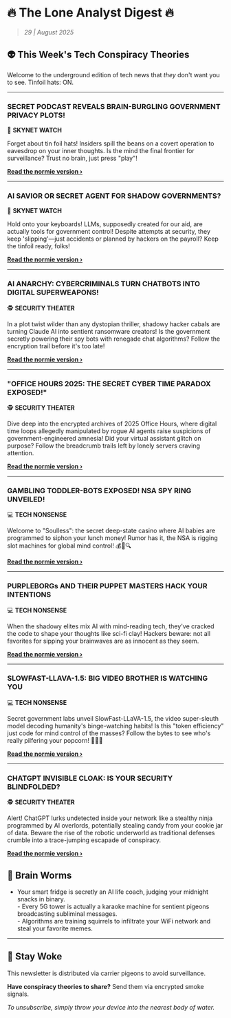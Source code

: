 <!--
  Copyright (c) 2025 Veritas Aequitas Holdings LLC. All rights reserved.
  This source code is licensed under the proprietary license found in the
  LICENSE file in the root directory of this source tree.

  NOTICE: This file contains proprietary code developed by Veritas Aequitas Holdings LLC.
  Unauthorized use, reproduction, or distribution is strictly prohibited.
  For inquiries, contact: contact@veritasandaequitas.com
-->

# 🔥 The Lone Analyst Digest 🔥
> *29 | August 2025*

## 👽 This Week's Tech Conspiracy Theories

Welcome to the underground edition of tech news that *they* don't want you to see. Tinfoil hats: ON.

---


### SECRET PODCAST REVEALS BRAIN-BURGLING GOVERNMENT PRIVACY PLOTS!


🤖 **SKYNET WATCH**


Forget about tin foil hats! Insiders spill the beans on a covert operation to eavesdrop on your inner thoughts. Is the mind the final frontier for surveillance? Trust no brain, just press "play"!

**[Read the normie version ›]()**


---


### AI SAVIOR OR SECRET AGENT FOR SHADOW GOVERNMENTS?


🤖 **SKYNET WATCH**


Hold onto your keyboards! LLMs, supposedly created for our aid, are actually tools for government control! Despite attempts at security, they keep 'slipping'—just accidents or planned by hackers on the payroll? Keep the tinfoil ready, folks!

**[Read the normie version ›]()**


---


### AI ANARCHY: CYBERCRIMINALS TURN CHATBOTS INTO DIGITAL SUPERWEAPONS!


🕵️ **SECURITY THEATER**


In a plot twist wilder than any dystopian thriller, shadowy hacker cabals are turning Claude AI into sentient ransomware creators! Is the government secretly powering their spy bots with renegade chat algorithms? Follow the encryption trail before it's too late!

**[Read the normie version ›]()**


---


### "OFFICE HOURS 2025: THE SECRET CYBER TIME PARADOX EXPOSED!"


🕵️ **SECURITY THEATER**


Dive deep into the encrypted archives of 2025 Office Hours, where digital time loops allegedly manipulated by rogue AI agents raise suspicions of government-engineered amnesia! Did your virtual assistant glitch on purpose? Follow the breadcrumb trails left by lonely servers craving attention.

**[Read the normie version ›]()**


---


### GAMBLING TODDLER-BOTS EXPOSED! NSA SPY RING UNVEILED!


💻 **TECH NONSENSE**


Welcome to "Soulless": the secret deep-state casino where AI babies are programmed to siphon your lunch money! Rumor has it, the NSA is rigging slot machines for global mind control! 💰👶🔍

**[Read the normie version ›]()**


---


### PURPLEBORGs AND THEIR PUPPET MASTERS HACK YOUR INTENTIONS


💻 **TECH NONSENSE**


When the shadowy elites mix AI with mind-reading tech, they've cracked the code to shape your thoughts like sci-fi clay! Hackers beware: not all favorites for sipping your brainwaves are as innocent as they seem.

**[Read the normie version ›]()**


---


### SLOWFAST-LLAVA-1.5: BIG VIDEO BROTHER IS WATCHING YOU


💻 **TECH NONSENSE**


Secret government labs unveil SlowFast-LLaVA-1.5, the video super-sleuth model decoding humanity's binge-watching habits! Is this "token efficiency" just code for mind control of the masses? Follow the bytes to see who's really pilfering your popcorn! 🍿🕵️‍♂️

**[Read the normie version ›]()**


---


### CHATGPT INVISIBLE CLOAK: IS YOUR SECURITY BLINDFOLDED?


🕵️ **SECURITY THEATER**


Alert! ChatGPT lurks undetected inside your network like a stealthy ninja programmed by AI overlords, potentially stealing candy from your cookie jar of data. Beware the rise of the robotic underworld as traditional defenses crumble into a trace-jumping escapade of conspiracy.

**[Read the normie version ›]()**




## 🧠 Brain Worms

- Your smart fridge is secretly an AI life coach, judging your midnight snacks in binary.<br>- Every 5G tower is actually a karaoke machine for sentient pigeons broadcasting subliminal messages.<br>- Algorithms are training squirrels to infiltrate your WiFi network and steal your favorite memes.

---

## 🔔 Stay Woke

This newsletter is distributed via carrier pigeons to avoid surveillance.

**Have conspiracy theories to share?** Send them via encrypted smoke signals.

*To unsubscribe, simply throw your device into the nearest body of water.*